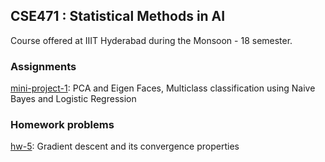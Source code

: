 ## CSE471 : Statistical Methods in AI

Course offered at IIIT Hyderabad during the Monsoon - 18 semester.

### Assignments

[mini-project-1](./mini-project-1/): PCA and Eigen Faces, Multiclass classification using Naive Bayes and Logistic Regression

### Homework problems

[hw-5](./hw5/): Gradient descent and its convergence properties
